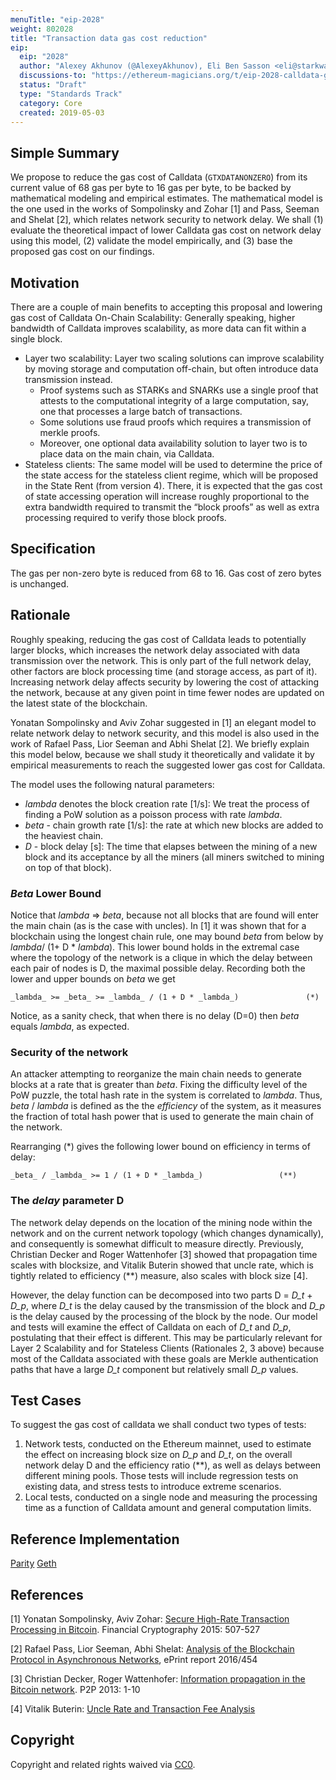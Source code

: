 ```yaml
---
menuTitle: "eip-2028"
weight: 802028 
title: "Transaction data gas cost reduction"
eip:
  eip: "2028"
  author: "Alexey Akhunov (@AlexeyAkhunov), Eli Ben Sasson <eli@starkware.co>, Tom Brand <tom@starkware.co>, Louis Guthmann <louis@starkware.co>, Avihu Levy <avihu@starkware.co>"
  discussions-to: "https://ethereum-magicians.org/t/eip-2028-calldata-gas-cost-reduction/3280"
  status: "Draft"
  type: "Standards Track"
  category: Core
  created: 2019-05-03
---
```


## Simple Summary
We propose to reduce the gas cost of Calldata (`GTXDATANONZERO`) from its current value of 68 gas per byte to 16 gas per byte, to be backed by mathematical modeling and empirical estimates. The mathematical model is the one used in the works of Sompolinsky and Zohar [1] and Pass, Seeman and Shelat [2], which relates network security to network delay. We shall (1) evaluate the theoretical impact of lower Calldata gas cost on network delay using this model, (2) validate the model empirically, and (3) base the proposed gas cost on our findings.

## Motivation
There are a couple of main benefits to accepting this proposal and lowering gas cost of Calldata
On-Chain Scalability: Generally speaking, higher bandwidth of Calldata improves scalability, as more data can fit within a single block.
* Layer two scalability: Layer two scaling solutions can improve scalability by moving storage and computation off-chain, but often introduce data transmission instead.
	- Proof systems such as STARKs and SNARKs use a single proof that attests to the computational integrity of a large computation, say, one that processes a large batch of transactions.
	- Some solutions use fraud proofs which requires a transmission of merkle proofs.
	- Moreover, one optional data availability solution to layer two is to place data on the main chain, via Calldata.
* Stateless clients: The same model will be used to determine the price of the state access for the stateless client regime, which will be proposed in the State Rent (from version 4). There, it is expected that the gas cost of state accessing operation will increase roughly proportional to the extra bandwidth required to transmit the “block proofs” as well as extra processing required to verify those block proofs.

## Specification
The gas per non-zero byte is reduced from 68 to 16. Gas cost of zero bytes is unchanged.

## Rationale
Roughly speaking, reducing the gas cost of Calldata leads to potentially larger blocks, which increases the network delay associated with data transmission over the network. This is only part of the full network delay, other factors are block processing time (and storage access, as part of it). Increasing network delay affects security by lowering the cost of attacking the network, because at any given point in time fewer nodes are updated on the latest state of the blockchain.

Yonatan Sompolinsky and Aviv Zohar suggested in [1] an elegant model to relate network delay to network security, and this model is also used in the work of Rafael Pass, Lior Seeman and Abhi Shelat [2]. We briefly explain this model below, because we shall study it theoretically and validate it by empirical measurements to reach the suggested lower gas cost for Calldata.

The model uses the following natural parameters:
* _lambda_  denotes the block creation rate [1/s]: We treat the process of finding a PoW
solution as a poisson process with rate _lambda_.
* _beta_ - chain growth rate [1/s]: the rate at which new blocks are added to
the heaviest chain.
* _D_ - block delay [s]: The time that elapses between the mining of a new block and its acceptance by all the miners (all miners switched to mining on top of that block).

### _Beta_ Lower Bound
Notice that _lambda_ => _beta_, because not all blocks that are found will enter the main chain (as is the case with uncles). In [1] it was shown that for a blockchain using the longest chain rule, one may bound _beta_ from below by _lambda_/ (1+ D * _lambda_). This lower bound holds in the extremal case where the topology of the network is a clique in which the delay between each pair of nodes is D, the maximal possible delay. Recording both the lower and upper bounds on _beta_ we get

	_lambda_ >= _beta_ >= _lambda_ / (1 + D * _lambda_)               (*)

Notice, as a sanity check, that when there is no delay (D=0) then _beta_ equals _lambda_, as expected.

### Security of the network
An attacker attempting to reorganize the main chain needs to generate blocks at a rate that is greater than _beta_.
Fixing the difficulty level of the PoW puzzle, the total hash rate in the system is correlated to _lambda_. Thus, _beta_ / _lambda_ is defined as the the  *efficiency* of the system, as it measures the fraction of total hash power that is used to generate the main chain of the network.

Rearranging (*) gives the following lower bound on efficiency in terms of delay:

	_beta_ / _lambda_ >= 1 / (1 + D * _lambda_)                 (**)

### The _delay_ parameter D
The network delay depends on the location of the mining node within the network and on the current network topology (which changes dynamically), and consequently is somewhat difficult to measure directly.
Previously, Christian Decker and Roger Wattenhofer [3] showed that propagation time scales with blocksize,  and Vitalik Buterin showed that uncle rate, which is tightly related to efficiency (**) measure, also scales with block size [4].

However, the delay function can be decomposed into two parts D = *D_t* + *D_p*, where _D_t_ is the delay caused by the transmission of the block and _D_p_ is the delay caused by the processing of the block by the node. Our model and tests will examine the effect of Calldata on each of _D_t_ and _D_p_, postulating that their effect is different. This may be particularly relevant for Layer 2 Scalability and for Stateless Clients (Rationales 2, 3 above) because most of the Calldata associated with these goals are Merkle authentication paths that have a large _D_t_ component but relatively small _D_p_ values.

## Test Cases
To suggest the gas cost of calldata we shall conduct two types of tests:
1. Network tests, conducted on the Ethereum mainnet, used to estimate the effect on increasing block size on _D_p_ and _D_t_, on the overall network delay D and the efficiency ratio (**), as well as delays between different mining pools. Those tests will include regression tests on existing data, and stress tests to introduce extreme scenarios.
2. Local tests, conducted on a single node and measuring the processing time as a function of Calldata amount and general computation limits.

## Reference Implementation
[Parity](https://github.com/liorgold2/parity-ethereum/pull/1)
[Geth](https://github.com/liorgold2/go-ethereum/pull/1)

## References
[1] Yonatan Sompolinsky, Aviv Zohar: [Secure High-Rate Transaction Processing in Bitcoin](https://eprint.iacr.org/2013/881.pdf). Financial Cryptography 2015: 507-527

[2] Rafael Pass, Lior Seeman, Abhi Shelat: [Analysis of the Blockchain Protocol in Asynchronous Networks](https://eprint.iacr.org/2016/454.pdf), ePrint report 2016/454

[3] Christian Decker, Roger Wattenhofer: [Information propagation in the Bitcoin network](http://www.gsd.inesc-id.pt/~ler/docencia/rcs1314/papers/P2P2013_041.pdf). P2P 2013: 1-10

[4] Vitalik Buterin: [Uncle Rate and Transaction Fee Analysis](https://blog.ethereum.org/2016/10/31/uncle-rate-transaction-fee-analysis/)

## Copyright
Copyright and related rights waived via [CC0](https://creativecommons.org/publicdomain/zero/1.0/).
